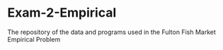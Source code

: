 # Exam-2-Empirical
The repository of the data and programs used in the Fulton Fish Market Empirical Problem
